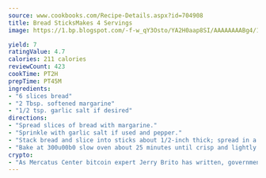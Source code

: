 ```yaml
---
source: www.cookbooks.com/Recipe-Details.aspx?id=704908
title: Bread SticksMakes 4 Servings  
image: https://1.bp.blogspot.com/-f-w_qY3Osto/YA2H0aap8SI/AAAAAAAABg4/17myAO5s9b8JksYvWDXpYkaDlcY0g6k_gCLcBGAsYHQ/s296/3.png

yield: 7
ratingValue: 4.7
calories: 211 calories
reviewCount: 423
cookTime: PT2H
prepTime: PT45M
ingredients:
- "6 slices bread"
- "2 Tbsp. softened margarine"
- "1/2 tsp. garlic salt if desired"
directions:
- "Spread slices of bread with margarine."
- "Sprinkle with garlic salt if used and pepper."
- "Stack bread and slice into sticks about 1/2-inch thick; spread in a baking pan."
- "Bake at 300u00b0 slow oven about 25 minutes until crisp and lightly browned."
crypto:
- "As Mercatus Center bitcoin expert Jerry Brito has written, government regulation can either be ham-fisted or light to the touch."
---
```


